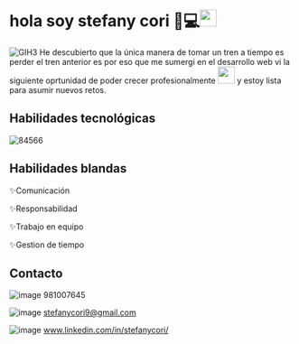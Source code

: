 # hola soy stefany cori 👋💻<img src="https://media.giphy.com/media/fYSnHlufseco8Fh93Z/giphy.gif" width="30"> 
![GIH3](https://github.com/stefanycori/stefany-cori/assets/122584120/6d1fbad3-bb09-4bf6-a524-43e3b92c213e)
He descubierto que la única manera de tomar un tren a tiempo es perder el tren anterior es por eso que me sumergi en el desarrollo web vi la siguiente oprtunidad de poder crecer profesionalmente <img src="https://media.giphy.com/media/fYSnHlufseco8Fh93Z/giphy.gif" width="30"> 
 y estoy lista para asumir nuevos  retos.

## Habilidades tecnológicas
![84566](https://github.com/stefanycori/stefany-cori/assets/122584120/1dc00b2b-f5d5-4232-b48f-99f6fd84238a)

## Habilidades blandas
✨Comunicación

✨Responsabilidad

✨Trabajo en equipo

✨Gestion de tiempo

## Contacto
![image](https://github.com/stefanycori/stefany-cori/assets/122584120/40bd3b57-09c3-4795-9148-32c210e2c4e9) 981007645

![image](https://github.com/stefanycori/stefany-cori/assets/122584120/565a5511-f515-4c4b-a40a-868913aa5878) stefanycori9@gmail.com

![image](https://github.com/stefanycori/stefany-cori/assets/122584120/1d534d03-966f-494b-98e6-4d53f035a776)  www.linkedin.com/in/stefanycori/






